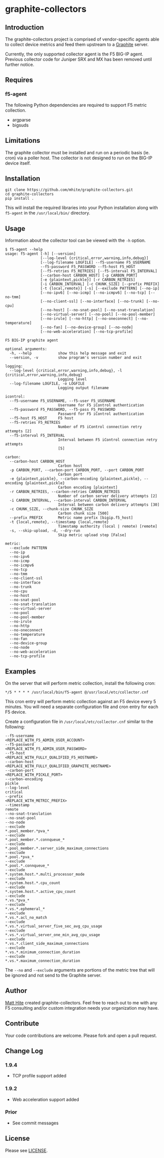 # graphite-collectors

## Introduction

The graphite-collectors project is comprised of vendor-specific agents able to collect device metrics and feed them upstream to a [Graphite](https://github.com/graphite-project) server.

Currently, the only supported collector agent is the F5 BIG-IP agent. Previous collector code for Juniper SRX and MX has been removed until further notice.

## Requires

### f5-agent

The following Python dependencies are required to support F5 metric collection.

- argparse
- bigsuds

## Limitations

The graphite collector must be installed and run on a periodic basis (ie. cron) via a poller host. The collector is not designed to run on the BIG-IP device itself.

## Installation

```
git clone https://github.com/mhite/graphite-collectors.git
cd graphite-collectors
pip install .
```

This will install the required libraries into your Python installation along with `f5-agent` in the `/usr/local/bin/` directory.

## Usage

Information about the collector tool can be viewed with the ```-h``` option.

```
$ f5-agent --help
usage: f5-agent [-h] [--version]
                [--log-level {critical,error,warning,info,debug}]
                [--log-filename LOGFILE] --f5-username F5_USERNAME
                --f5-password F5_PASSWORD --f5-host F5_HOST
                [--f5-retries F5_RETRIES] [--f5-interval F5_INTERVAL]
                [--carbon-host CARBON_HOST] [-p CARBON_PORT]
                [-e {plaintext,pickle}] [-r CARBON_RETRIES]
                [-i CARBON_INTERVAL] [-c CHUNK_SIZE] [--prefix PREFIX]
                [-t {local,remote}] [-s] [--exclude PATTERN] [--no-ip]
                [--no-ipv6] [--no-icmp] [--no-icmpv6] [--no-tcp] [--no-tmm]
                [--no-client-ssl] [--no-interface] [--no-trunk] [--no-cpu]
                [--no-host] [--no-snat-pool] [--no-snat-translation]
                [--no-virtual-server] [--no-pool] [--no-pool-member]
                [--no-irule] [--no-http] [--no-oneconnect] [--no-temperature]
                [--no-fan] [--no-device-group] [--no-node]
                [--no-web-acceleration] [--no-tcp-profile]

F5 BIG-IP graphite agent

optional arguments:
  -h, --help            show this help message and exit
  --version, -v         show program's version number and exit

logging:
  --log-level {critical,error,warning,info,debug}, -l {critical,error,warning,info,debug}
                        Logging level
  --log-filename LOGFILE, -o LOGFILE
                        Logging output filename

icontrol:
  --f5-username F5_USERNAME, --f5-user F5_USERNAME
                        Username for F5 iControl authentication
  --f5-password F5_PASSWORD, --f5-pass F5_PASSWORD
                        Password for F5 iControl authentication
  --f5-host F5_HOST     F5 host
  --f5-retries F5_RETRIES
                        Number of F5 iControl connection retry attempts [2]
  --f5-interval F5_INTERVAL
                        Interval between F5 iControl connection retry attempts
                        [5]

carbon:
  --carbon-host CARBON_HOST
                        Carbon host
  -p CARBON_PORT, --carbon-port CARBON_PORT, --port CARBON_PORT
                        Carbon port
  -e {plaintext,pickle}, --carbon-encoding {plaintext,pickle}, --encoding {plaintext,pickle}
                        Carbon encoding [plaintext]
  -r CARBON_RETRIES, --carbon-retries CARBON_RETRIES
                        Number of carbon server delivery attempts [2]
  -i CARBON_INTERVAL, --carbon-interval CARBON_INTERVAL
                        Interval between carbon delivery attempts [30]
  -c CHUNK_SIZE, --chunk-size CHUNK_SIZE
                        Carbon chunk size [500]
  --prefix PREFIX       Metric name prefix [bigip.f5_host]
  -t {local,remote}, --timestamp {local,remote}
                        Timestamp authority (local | remote) [remote]
  -s, --skip-upload, -d, --dry-run
                        Skip metric upload step [False]

metric:
  --exclude PATTERN
  --no-ip
  --no-ipv6
  --no-icmp
  --no-icmpv6
  --no-tcp
  --no-tmm
  --no-client-ssl
  --no-interface
  --no-trunk
  --no-cpu
  --no-host
  --no-snat-pool
  --no-snat-translation
  --no-virtual-server
  --no-pool
  --no-pool-member
  --no-irule
  --no-http
  --no-oneconnect
  --no-temperature
  --no-fan
  --no-device-group
  --no-node
  --no-web-acceleration
  --no-tcp-profile
```

## Examples

On the server that will perform metric collection, install the following cron:

```
*/5 * * * * /usr/local/bin/f5-agent @/usr/local/etc/collector.cnf
```

This cron entry will perform metric collection against an F5 device every 5 minutes. You will need a separate configuration file and cron entry for each F5 device.

Create a configuration file in `/usr/local/etc/collector.cnf` similar to the following:

```
--f5-username
<REPLACE_WITH_F5_ADMIN_USER_ACCOUNT>
--f5-password
<REPLACE_WITH_F5_ADMIN_USER_PASSWORD>
--f5-host
<REPLACE_WITH_FULLY_QUALIFIED_F5_HOSTNAME>
--carbon-host
<REPLACE_WITH_FULLY_QUALIFIED_GRAPHITE_HOSTNAME>
--carbon-port
<REPLACE_WITH_PICKLE_PORT>
--carbon-encoding
pickle
--log-level
critical
--prefix
<REPLACE_WITH_METRIC_PREFIX>
--timestamp
remote
--no-snat-translation
--no-snat-pool
--no-node
--exclude
*.pool_member.*pva_*
--exclude
*.pool_member.*.connqueue_*
--exclude
*.pool_member.*.server_side_maximum_connections
--exclude
*.pool.*pva_*
--exclude
*.pool.*.connqueue_*
--exclude
*.system.host.*.multi_processor_mode
--exclude
*.system.host.*.cpu_count
--exclude
*.system.host.*.active_cpu_count
--exclude
*.vs.*pva_*
--exclude
*.vs.*.ephemeral_*
--exclude
*.vs.*.acl_no_match
--exclude
*.vs.*.virtual_server_five_sec_avg_cpu_usage
--exclude
*.vs.*.virtual_server_one_min_avg_cpu_usage
--exclude
*.vs.*.client_side_maximum_connections
--exclude
*.vs.*.minimum_connection_duration
--exclude
*.vs.*.maximum_connection_duration
```

The `--no` and `--exclude` arguments are portions of the metric tree that will be ignored and not send to the Graphite server.

## Author

[Matt Hite](mailto:mhite@hotmail.com) created graphite-collectors. Feel free to reach out to me with any F5 consulting and/or custom integration needs your organization may have.

## Contribute

Your code contributions are welcome. Please fork and open a pull request.

## Change Log

### 1.9.4

- TCP profile support added

### 1.9.2

- Web acceleration support added

### Prior

- See commit messages

## License

Please see [LICENSE](./LICENSE).
